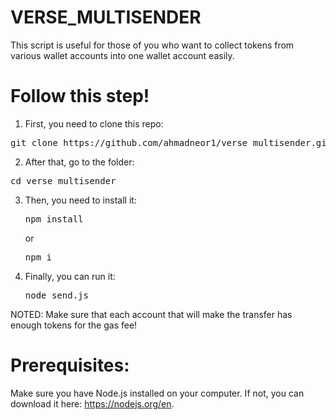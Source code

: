 # VERSE_MULTISENDER

This script is useful for those of you who want to collect tokens from various wallet accounts into one wallet account easily.

# Follow this step!

1. First, you need to clone this repo:
<pre lang="markdown">git clone https://github.com/ahmadneor1/verse_multisender.git</pre>
2. After that, go to the folder:
<pre lang="markdown">cd verse_multisender</pre>
3. Then, you need to install it:
   <pre lang="markdown">npm install</pre>
   or
   <pre lang="markdown">npm i</pre>
4. Finally, you can run it:
   <pre lang="markdown">node send.js</pre>

NOTED: Make sure that each account that will make the transfer has enough tokens for the gas fee!


# Prerequisites:

Make sure you have Node.js installed on your computer. If not, you can download it here: https://nodejs.org/en.